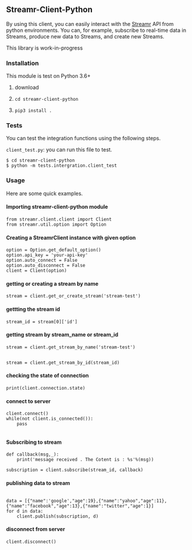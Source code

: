 


## Streamr-Client-Python

By using this client, you can easily interact with the [Streamr](http://www.streamr.com) API from python environments. You can, for example, subscribe to real-time data in Streams, produce new data to Streams, and create new Streams.

This library is work-in-progress


### Installation
This module is test on Python 3.6+

1. download

2. `cd streamr-client-python`

3. `pip3 install .`

### Tests
You can test the integration functions using the following steps.

`client_test.py`:  you can run this file to test.

```
$ cd streamr-client-python
$ python -m tests.intergration.client_test
```

### Usage

Here are some quick examples.

#### Importing streamr-client-python module

```
from streamr.client.client import Client
from streamr.util.option import Option
```

#### Creating a StreamrClient instance with given option

```
option = Option.get_default_option()
option.api_key = 'your-api-key'
option.auto_connect = False
option.auto_disconnect = False
client = Client(option)
```
#### getting or creating a stream by name

```
stream = client.get_or_create_stream('stream-test')

```

#### gettting the stream id

```
stream_id = stream[0]['id']

```

#### getting stream by stream_name or stream_id

```
stream = client.get_stream_by_name('stream-test')


```
```
stream = client.get_stream_by_id(stream_id)

``` 

#### checking the state of connection

```
print(client.connection.state)

```

#### connect to server

```
client.connect()
while(not client.is_connected()):
    pass
	
```

#### Subscribing to stream
```
def callback(msg,_):
	print('message received . The Cotent is : %s'%(msg))

subscription = client.subscribe(stream_id, callback)

```


#### publishing data to stream

```

data = [{"name":'google',"age":19},{"name":"yahoo","age":11},{"name":"facebook","age":13},{"name":"twitter","age":1}]
for d in data:
    client.publish(subscription, d)

```

#### disconnect from server

```
client.disconnect()

```

